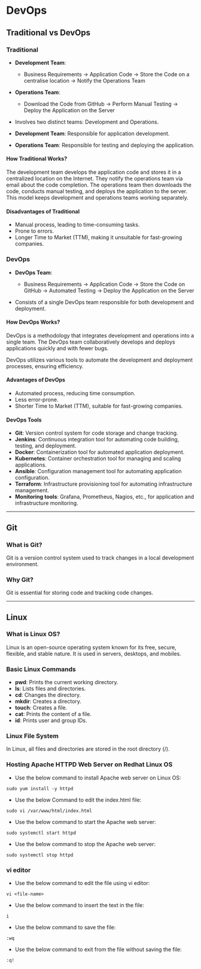 # DevOps

## Traditional vs DevOps

### Traditional

- **Development Team**:
  - Business Requirements -> Application Code -> Store the Code on a centralise location -> Notify the Operations Team
- **Operations Team**:
  - Download the Code from GitHub -> Perform Manual Testing -> Deploy the Application on the Server

- Involves two distinct teams: Development and Operations.
- **Development Team**: Responsible for application development.
- **Operations Team**: Responsible for testing and deploying the application.

#### How Traditional Works?

The development team develops the application code and stores it in a centralized location on the Internet. They notify the operations team via email about the code completion. The operations team then downloads the code, conducts manual testing, and deploys the application to the server. This model keeps development and operations teams working separately.

#### Disadvantages of Traditional

- Manual process, leading to time-consuming tasks.
- Prone to errors.
- Longer Time to Market (TTM), making it unsuitable for fast-growing companies.

### DevOps

- **DevOps Team**:
  - Business Requirements -> Application Code -> Store the Code on GitHub -> Automated Testing -> Deploy the Application on the Server

- Consists of a single DevOps team responsible for both development and deployment.

#### How DevOps Works?

DevOps is a methodology that integrates development and operations into a single team. The DevOps team collaboratively develops and deploys applications quickly and with fewer bugs.

DevOps utilizes various tools to automate the development and deployment processes, ensuring efficiency.

#### Advantages of DevOps

- Automated process, reducing time consumption.
- Less error-prone.
- Shorter Time to Market (TTM), suitable for fast-growing companies.

#### DevOps Tools

- **Git**: Version control system for code storage and change tracking.
- **Jenkins**: Continuous integration tool for automating code building, testing, and deployment.
- **Docker**: Containerization tool for automated application deployment.
- **Kubernetes**: Container orchestration tool for managing and scaling applications.
- **Ansible**: Configuration management tool for automating application configuration.
- **Terraform**: Infrastructure provisioning tool for automating infrastructure management.
- **Monitoring tools**: Grafana, Prometheus, Nagios, etc., for application and infrastructure monitoring.

---

## Git

### What is Git?

Git is a version control system used to track changes in a local development environment.

### Why Git?

Git is essential for storing code and tracking code changes.


---

## Linux

### What is Linux OS?

Linux is an open-source operating system known for its free, secure, flexible, and stable nature. It is used in servers, desktops, and mobiles.

### Basic Linux Commands

- **pwd**: Prints the current working directory.
- **ls**: Lists files and directories.
- **cd**: Changes the directory.
- **mkdir**: Creates a directory.
- **touch**: Creates a file.
- **cat**: Prints the content of a file.
- **id**: Prints user and group IDs.

### Linux File System

In Linux, all files and directories are stored in the root directory (/).


### Hosting Apache HTTPD Web Server on Redhat Linux OS

- Use the below command to install Apache web server on Linux OS:
```
sudo yum install -y httpd
```

- Use the below Command to edit the index.html file:
```
sudo vi /var/www/html/index.html
```

- Use the below command to start the Apache web server:
```
sudo systemctl start httpd
```

- Use the below command to stop the Apache web server:
```
sudo systemctl stop httpd
```

### vi editor

- Use the below command to edit the file using vi editor:
```
vi <file-name>
```

- Use the below command to insert the text in the file:
```
i
```

- Use the below command to save the file:
```
:wq
```

- Use the below command to exit from the file without saving the file:
```
:q!
```
